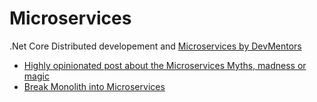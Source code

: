 # Microservices

.Net Core Distributed developement and [Microservices by DevMentors](https://devmentors.io/distributed-net-core/)

- [Highly opinionated post about the Microservices Myths, madness or magic](https://www.codeproject.com/Articles/5162427/Microservices-Myth-Madness-or-Magic)
- [Break Monolith into Microservices](https://martinfowler.com/articles/break-monolith-into-microservices.html)
